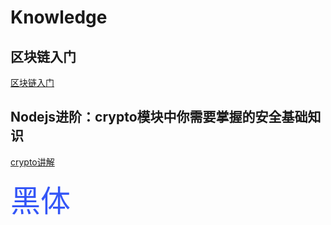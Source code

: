 # Knowledge

## 区块链入门

[区块链入门](http://www.ruanyifeng.com/blog/2017/12/blockchain-tutorial.html)

## Nodejs进阶：crypto模块中你需要掌握的安全基础知识
[crypto讲解](http://www.cnblogs.com/chyingp/p/nodejs-learning-crypto-theory.html)

<font color=#3456f7 size=12 face="黑体">黑体</font>
